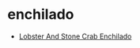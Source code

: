 # enchilado

 * [Lobster And Stone Crab Enchilado](index/l/lobster-and-stone-crab-enchilado-234798.json)
